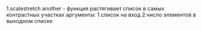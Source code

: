 1.scalestretch another - функция
растягивает список в самых контрастных участках
аргументы:
  1.список на вход
  2.число элементов в выходном списке
